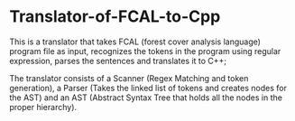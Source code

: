 # Translator-of-FCAL-to-Cpp
 This is a translator that takes FCAL (forest cover analysis language) program file as input, recognizes the tokens 
in the program using regular expression, parses the sentences and translates it to C++;

The translator consists of a Scanner (Regex Matching and token generation), a Parser (Takes the linked list of tokens and creates nodes for the AST) and
an AST (Abstract Syntax Tree that holds all the nodes in the proper hierarchy). 
